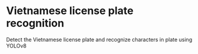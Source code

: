 # Vietnamese license plate recognition
 Detect the Vietnamese license plate and recognize characters in plate using YOLOv8
